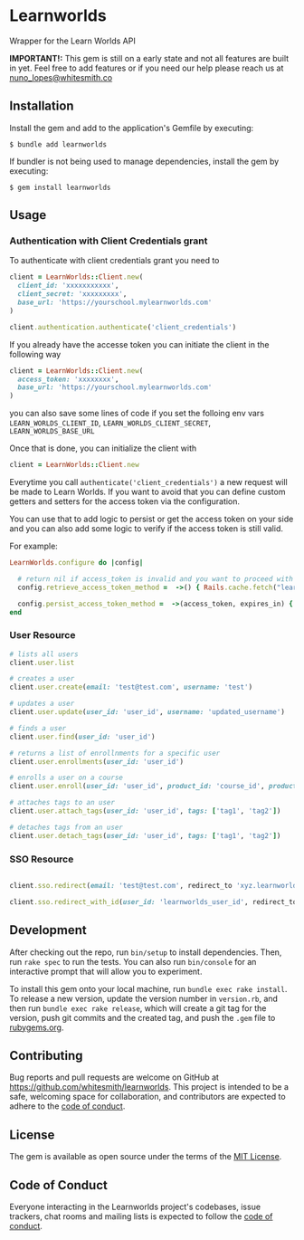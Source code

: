 # Learnworlds

Wrapper for the Learn Worlds API

**IMPORTANT!:** This gem is still on a early state and not all features are built in yet. Feel free to add features or if you need our help please reach us at nuno_lopes@whitesmith.co

## Installation

Install the gem and add to the application's Gemfile by executing:

    $ bundle add learnworlds

If bundler is not being used to manage dependencies, install the gem by executing:

    $ gem install learnworlds

## Usage

### Authentication with Client Credentials grant

To authenticate with client credentials grant you need to

```ruby
client = LearnWorlds::Client.new(
  client_id: 'xxxxxxxxxxx',
  client_secret: 'xxxxxxxxx',
  base_url: 'https://yourschool.mylearnworlds.com'
)

client.authentication.authenticate('client_credentials')

```

If you already have the accesse token you can initiate the client in the following way

```ruby
client = LearnWorlds::Client.new(
  access_token: 'xxxxxxxx',
  base_url: 'https://yourschool.mylearnworlds.com'
)
```

you can also save some lines of code if you set the folloing env vars `LEARN_WORLDS_CLIENT_ID`, `LEARN_WORLDS_CLIENT_SECRET`, `LEARN_WORLDS_BASE_URL`

Once that is done, you can initialize the client with

```ruby
client = LearnWorlds::Client.new
```

Everytime you call `authenticate('client_credentials')` a new request will be made to Learn Worlds.
If you want to avoid that you can define custom getters and setters for the access token via the configuration.

You can use that to add logic to persist or get the access token on your side and you can also add some logic to verify if the access token is still valid.

For example:

```ruby
LearnWorlds.configure do |config|

  # return nil if access_token is invalid and you want to proceed with the authentication process
  config.retrieve_access_token_method =  ->() { Rails.cache.fetch("learnworlds_access_token") }

  config.persist_access_token_method =  ->(access_token, expires_in) { Rails.cache.write('learnworlds_access_token', access_token) } }
end
```

### User Resource

```ruby
# lists all users
client.user.list

# creates a user
client.user.create(email: 'test@test.com', username: 'test')

# updates a user
client.user.update(user_id: 'user_id', username: 'updated_username')

# finds a user
client.user.find(user_id: 'user_id')

# returns a list of enrollnments for a specific user
client.user.enrollments(user_id: 'user_id')

# enrolls a user on a course
client.user.enroll(user_id: 'user_id', product_id: 'course_id', product_type: 'course', price: 0)

# attaches tags to an user
client.user.attach_tags(user_id: 'user_id', tags: ['tag1', 'tag2'])

# detaches tags from an user
client.user.detach_tags(user_id: 'user_id', tags: ['tag1', 'tag2'])

```

### SSO Resource

```ruby

client.sso.redirect(email: 'test@test.com', redirect_to 'xyz.learnworlds.com/courses')

client.sso.redirect_with_id(user_id: 'learnworlds_user_id', redirect_to 'xyz.learnworlds.com/courses')

```

## Development

After checking out the repo, run `bin/setup` to install dependencies. Then, run `rake spec` to run the tests. You can also run `bin/console` for an interactive prompt that will allow you to experiment.

To install this gem onto your local machine, run `bundle exec rake install`. To release a new version, update the version number in `version.rb`, and then run `bundle exec rake release`, which will create a git tag for the version, push git commits and the created tag, and push the `.gem` file to [rubygems.org](https://rubygems.org).

## Contributing

Bug reports and pull requests are welcome on GitHub at https://github.com/whitesmith/learnworlds. This project is intended to be a safe, welcoming space for collaboration, and contributors are expected to adhere to the [code of conduct](https://github.com/whitesmith/learnworlds/blob/main/CODE_OF_CONDUCT.md).

## License

The gem is available as open source under the terms of the [MIT License](https://opensource.org/licenses/MIT).

## Code of Conduct

Everyone interacting in the Learnworlds project's codebases, issue trackers, chat rooms and mailing lists is expected to follow the [code of conduct](https://github.com/whitesmith/learnworlds/blob/main/CODE_OF_CONDUCT.md).
